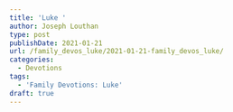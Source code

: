 ```yaml
---
title: 'Luke '
author: Joseph Louthan
type: post
publishDate: 2021-01-21
url: /family_devos_luke/2021-01-21-family_devos_luke/
categories:
  - Devotions
tags:
  - 'Family Devotions: Luke'
draft: true
---
```

